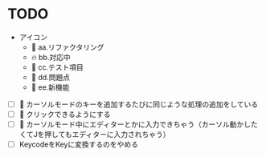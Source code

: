 # TODO

- アイコン
  - 🎨 aa.リファクタリング
  - 🔥 bb.対応中
  - 📘 cc.テスト項目
  - 👻 dd.問題点
  - 🚀 ee.新機能

- [ ] 👻 カーソルモードのキーを追加するたびに同じような処理の追加をしている
- [ ] 🚀 クリックできるようにする
- [ ] 👻 カーソルモード中にエディターとかに入力できちゃう（カーソル動かしたくてJを押してもエディターに入力されちゃう）
- [ ] KeycodeをKeyに変換するのをやめる